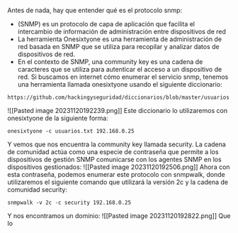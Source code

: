 Antes de nada, hay que entender qué es el protocolo snmp:

- (SNMP) es un protocolo de capa de aplicación que facilita el intercambio de información de administración entre dispositivos de red
- La herramienta Onesixtyone es una herramienta de administración de red basada en SNMP que se utiliza para recopilar y analizar datos de dispositivos de red.
- En el contexto de SNMP, una community key es una cadena de caracteres que se utiliza para autenticar el acceso a un dispositivo de red.
Si buscamos en internet cómo enumerar el servicio snmp, tenemos una herramienta llamada onesixtyone usando el siguiente diccionario:
```
https://github.com/hackingyseguridad/diccionarios/blob/master/usuarios.txt
```
![[Pasted image 20231120192239.png]]
Este diccionario lo utilizaremos con onesixtyone de la siguiente forma:
```
onesixtyone -c usuarios.txt 192.168.0.25
```
Y vemos que nos encuentra la community key llamada security. La cadena de comunidad actúa como una especie de contraseña que permite a los dispositivos de gestión SNMP comunicarse con los agentes SNMP en los dispositivos gestionados: 
![[Pasted image 20231120192506.png]]
Ahora con esta contraseña, podemos enumerar este protocolo con snmpwalk, donde utilizaremos el siguiente comando que utilizará la versión 2c y la cadena de comunidad security:
```
snmpwalk -v 2c -c security 192.168.0.25
```
Y nos encontramos un dominio:
![[Pasted image 20231120192822.png]]
Que lo